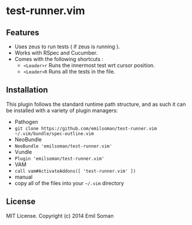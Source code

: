 test-runner.vim
===============

## Features

* Uses zeus to run tests ( if zeus is running ).
* Works with RSpec and Cucumber.
* Comes with the following shortcuts :
  * `<Leader>r` Runs the innermost test wrt cursor position.
  * `<Leader>R` Runs all the tests in the file.



## Installation

This plugin follows the standard runtime path structure, and as such it can be installed with a variety of plugin managers:

*  Pathogen
  *  `git clone https://github.com/emilsoman/test-runner.vim ~/.vim/bundle/spec-outline.vim`
*  NeoBundle
  *  `NeoBundle 'emilsoman/test-runner.vim'`
*  Vundle
  *  `Plugin 'emilsoman/test-runner.vim'`
*  VAM
  *  `call vam#ActivateAddons([ 'test-runner.vim' ])`
*  manual
  *  copy all of the files into your `~/.vim` directory


## License

MIT License. Copyright (c) 2014 Emil Soman
